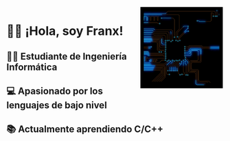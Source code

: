 <img align='right' src='./images/skills/circuit.gif' width='38%'>

# 👋🏽 ¡Hola, soy Franx!

## 🧑‍🎓 Estudiante de Ingeniería Informática

## 💻 Apasionado por los lenguajes de bajo nivel

## 📚 Actualmente aprendiendo C/C++
